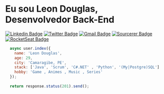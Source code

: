 # Eu sou Leon Douglas, Desenvolvedor Back-End

[![Linkedin Badge](https://img.shields.io/badge/-Linkedin-6633cc?style=flat-square&logo=Linkedin&logoColor=white&color=black&link=https://www.linkedin.com/in/leondouglas/)](https://www.linkedin.com/in/leondouglas/)
[![Twitter Badge](https://img.shields.io/badge/-Twitter-6633cc?style=flat-square&logo=Twitter&logoColor=white&color=black&link=https://twitter.com/leonnashi)](https://twitter.com/leonnashi)
[![Gmail Badge](https://img.shields.io/badge/-Gmail-c14438?style=flat-square&logo=Gmail&logoColor=white&color=black&link=mailto:leonnashi21@gmail.com)](mailto:leonnashi21@gmail.com)
[![Sourcerer Badge](https://img.shields.io/badge/-Sourcerer.io-6633cc?style=flat-square&logo=appveyor&logoColor=white&color=black&link=https://sourcerer.io/leonnashi)](https://sourcerer.io/leonnashi)
[![RocketSeat Badge](https://img.shields.io/badge/-RocketSeat-6633cc?style=flat-square&logo=Polymer-Project&logoColor=white&color=black&link=https://app.rocketseat.com.br/me/leonnashi)](https://app.rocketseat.com.br/me/leonnashi)

```javascript
  async user.index({
    name: 'Leon Douglas',
    age: 29,
    city: 'Camaragibe, PE',
    stack: ['Java', 'Scrum', 'C#.NET' , 'Python', '(My|Postgre)SQL']
    hobby: 'Game , Animes , Music , Series'
  });
  
  return response.status(201).send();
```
